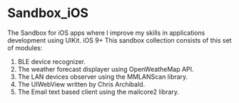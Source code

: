 # Sandbox_iOS
The Sandbox for iOS apps where I improve my skills in applications development using UIKit. iOS 9+
This sandbox collection consists of this set of modules:

1. BLE device recognizer.
2. The weather forecast displayer using OpenWeatheMap API.
3. The LAN devices observer using the MMLANScan library.
4. The UIWebView written by Chris Archibald.
5. The Email text based client using the mailcore2 library.
